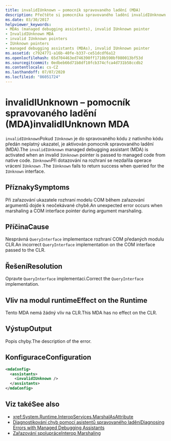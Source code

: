 ```yaml
---
title: invalidIUnknown – pomocník spravovaného ladění (MDA)
description: Přečtěte si pomocníka spravovaného ladění invalidIUnknown – (MDA), který se aktivuje při předání neplatného ukazatele IUnknown do spravovaného kódu z nativního kódu.
ms.date: 03/30/2017
helpviewer_keywords:
- MDAs (managed debugging assistants), invalid IUnknown pointer
- InvalidIUnknown MDA
- invalid IUnknown pointers
- IUnknown pointers
- managed debugging assistants (MDAs), invalid IUnknown pointer
ms.assetid: c7924771-a16b-40fe-b337-ce51dcdf6a12
ms.openlocfilehash: 65d704463ed746390ff1710b590bf080013bf53d
ms.sourcegitcommit: 0edbeb66d71b8df10fcb374cfca4d731b58ccdb2
ms.contentlocale: cs-CZ
ms.lasthandoff: 07/07/2020
ms.locfileid: "86051724"
---
```

# <a name="invalidiunknown-mda"></a><span data-ttu-id="7939f-103">invalidIUnknown – pomocník spravovaného ladění (MDA)</span><span class="sxs-lookup"><span data-stu-id="7939f-103">invalidIUnknown MDA</span></span>
<span data-ttu-id="7939f-104">`invalidIUnknown`Pokud `IUnknown` je do spravovaného kódu z nativního kódu předán neplatný ukazatel, je aktivován pomocník spravovaného ladění (MDA).</span><span class="sxs-lookup"><span data-stu-id="7939f-104">The `invalidIUnknown` managed debugging assistant (MDA) is activated when an invalid `IUnknown` pointer is passed to managed code from native code.</span></span> <span data-ttu-id="7939f-105">`IUnknown`Při dotazování na rozhraní se nezdařila operace vrácení `IUnknown` .</span><span class="sxs-lookup"><span data-stu-id="7939f-105">The `IUnknown` fails to return success when queried for the `IUnknown` interface.</span></span>  
  
## <a name="symptoms"></a><span data-ttu-id="7939f-106">Příznaky</span><span class="sxs-lookup"><span data-stu-id="7939f-106">Symptoms</span></span>  
 <span data-ttu-id="7939f-107">Při zařazování ukazatele rozhraní modelu COM během zařazování argumentů dojde k neočekávané chybě.</span><span class="sxs-lookup"><span data-stu-id="7939f-107">An unexpected error occurs when marshaling a COM interface pointer during argument marshaling.</span></span>  
  
## <a name="cause"></a><span data-ttu-id="7939f-108">Příčina</span><span class="sxs-lookup"><span data-stu-id="7939f-108">Cause</span></span>  
 <span data-ttu-id="7939f-109">Nesprávná `QueryInterface` implementace rozhraní COM předaných modulu CLR.</span><span class="sxs-lookup"><span data-stu-id="7939f-109">An incorrect `QueryInterface` implementation on the COM interface passed to the CLR.</span></span>  
  
## <a name="resolution"></a><span data-ttu-id="7939f-110">Řešení</span><span class="sxs-lookup"><span data-stu-id="7939f-110">Resolution</span></span>  
 <span data-ttu-id="7939f-111">Opravte `QueryInterface` implementaci.</span><span class="sxs-lookup"><span data-stu-id="7939f-111">Correct the `QueryInterface` implementation.</span></span>  
  
## <a name="effect-on-the-runtime"></a><span data-ttu-id="7939f-112">Vliv na modul runtime</span><span class="sxs-lookup"><span data-stu-id="7939f-112">Effect on the Runtime</span></span>  
 <span data-ttu-id="7939f-113">Tento MDA nemá žádný vliv na CLR.</span><span class="sxs-lookup"><span data-stu-id="7939f-113">This MDA has no effect on the CLR.</span></span>  
  
## <a name="output"></a><span data-ttu-id="7939f-114">Výstup</span><span class="sxs-lookup"><span data-stu-id="7939f-114">Output</span></span>  
 <span data-ttu-id="7939f-115">Popis chyby.</span><span class="sxs-lookup"><span data-stu-id="7939f-115">The description of the error.</span></span>  
  
## <a name="configuration"></a><span data-ttu-id="7939f-116">Konfigurace</span><span class="sxs-lookup"><span data-stu-id="7939f-116">Configuration</span></span>  
  
```xml  
<mdaConfig>  
  <assistants>  
    <invalidIUnknown />  
  </assistants>  
</mdaConfig>  
```  
  
## <a name="see-also"></a><span data-ttu-id="7939f-117">Viz také</span><span class="sxs-lookup"><span data-stu-id="7939f-117">See also</span></span>

- <xref:System.Runtime.InteropServices.MarshalAsAttribute>
- [<span data-ttu-id="7939f-118">Diagnostikování chyb pomocí asistentů spravovaného ladění</span><span class="sxs-lookup"><span data-stu-id="7939f-118">Diagnosing Errors with Managed Debugging Assistants</span></span>](diagnosing-errors-with-managed-debugging-assistants.md)
- [<span data-ttu-id="7939f-119">Zařazování spolupráce</span><span class="sxs-lookup"><span data-stu-id="7939f-119">Interop Marshaling</span></span>](../interop/interop-marshaling.md)

